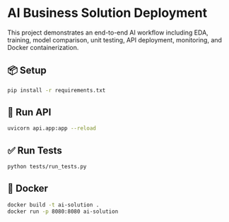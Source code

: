 # AI Business Solution Deployment

This project demonstrates an end-to-end AI workflow including EDA, training, model comparison, unit testing, API deployment, monitoring, and Docker containerization.

## 📦 Setup

```bash
pip install -r requirements.txt
```

## 🚀 Run API
```bash
uvicorn api.app:app --reload
```

## ✅ Run Tests
```bash
python tests/run_tests.py
```

## 🐳 Docker
```bash
docker build -t ai-solution .
docker run -p 8080:8080 ai-solution
```
